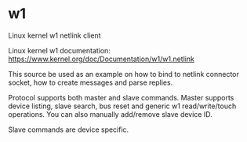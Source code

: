 # w1
Linux kernel w1 netlink client

Linux kernel w1 documentation: https://www.kernel.org/doc/Documentation/w1/w1.netlink

This source be used as an example on how to bind to netlink connector socket,
how to create messages and parse replies.

Protocol supports both master and slave commands.
Master supports device listing, slave search, bus reset and generic w1 read/write/touch operations.
You can also manually add/remove slave device ID.

Slave commands are device specific.
